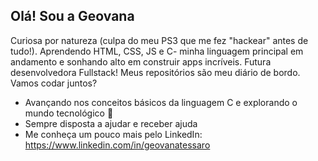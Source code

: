 ## Olá! Sou a Geovana 

Curiosa por natureza (culpa do meu PS3 que me fez "hackear" antes de tudo!). Aprendendo HTML, CSS, JS e C- minha linguagem principal em andamento e sonhando alto em construir apps incríveis. Futura desenvolvedora Fullstack! Meus repositórios são meu diário de bordo.
Vamos codar juntos?


- Avançando nos conceitos básicos da linguagem C e explorando o mundo tecnológico 🤩
- Sempre disposta a ajudar e receber ajuda
- Me conheça um pouco mais pelo LinkedIn: https://www.linkedin.com/in/geovanatessaro
